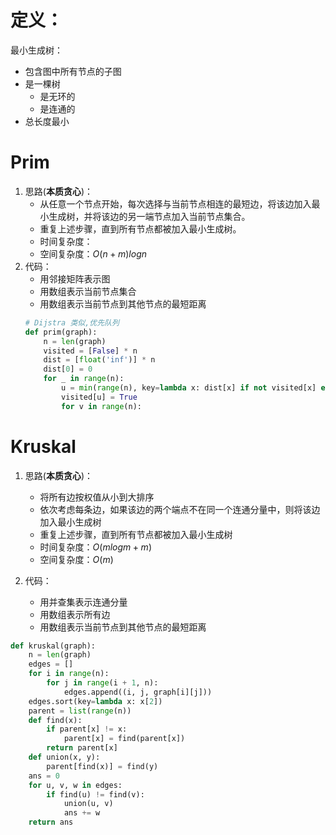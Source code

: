 # 定义：
最小生成树：
- 包含图中所有节点的子图
- 是一棵树
  - 是无环的
  - 是连通的
- 总长度最小

# Prim
1. 思路(**本质贪心**)：
    - 从任意一个节点开始，每次选择与当前节点相连的最短边，将该边加入最小生成树，并将该边的另一端节点加入当前节点集合。
    - 重复上述步骤，直到所有节点都被加入最小生成树。
    - 时间复杂度：
    - 空间复杂度：$O(n+m)logn$
2. 代码：
    - 用邻接矩阵表示图
    - 用数组表示当前节点集合
    - 用数组表示当前节点到其他节点的最短距离
   ~~~py
   # Dijstra 类似,优先队列
   def prim(graph):
       n = len(graph)
       visited = [False] * n
       dist = [float('inf')] * n
       dist[0] = 0
       for _ in range(n):
           u = min(range(n), key=lambda x: dist[x] if not visited[x] else float('inf'))
           visited[u] = True
           for v in range(n):

   ~~~
# Kruskal
1. 思路(**本质贪心**)：
    - 将所有边按权值从小到大排序
    - 依次考虑每条边，如果该边的两个端点不在同一个连通分量中，则将该边加入最小生成树
    - 重复上述步骤，直到所有节点都被加入最小生成树
    - 时间复杂度：$O(mlogm+m)$
    - 空间复杂度：$O(m)$
  
2. 代码：
    - 用并查集表示连通分量
    - 用数组表示所有边
    - 用数组表示当前节点到其他节点的最短距离
~~~py
def kruskal(graph):
    n = len(graph)
    edges = []
    for i in range(n):
        for j in range(i + 1, n):
            edges.append((i, j, graph[i][j]))
    edges.sort(key=lambda x: x[2])
    parent = list(range(n))
    def find(x):
        if parent[x] != x:
            parent[x] = find(parent[x])
        return parent[x]
    def union(x, y):
        parent[find(x)] = find(y)
    ans = 0
    for u, v, w in edges:
        if find(u) != find(v):
            union(u, v)
            ans += w
    return ans
~~~